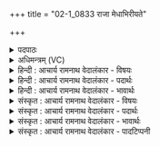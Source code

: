 +++
title = "02-1_0833 राजा मेधाभिरीयते"

+++
<details><summary>पदपाठः</summary>

रा꣡जा꣢꣯। मे꣣धा꣡भिः꣢। ई꣣यते। प꣡व꣢꣯मानः। म꣡नौ꣢। अ꣡धि꣢꣯। अ꣣न्त꣡रि꣢क्षेण। या꣡त꣢꣯वे। ८३३।
</details>

<details><summary>अधिमन्त्रम् (VC)</summary>

- पवमानः सोमः
- भृगुर्वारुणिर्जमदग्निर्भार्गवो वा
- गायत्री
- षड्जः
</details>

<details><summary>हिन्दी : आचार्य रामनाथ वेदालंकार - विषयः</summary>

प्रथम ऋचा परमेश्वर,राजा,योगी व चन्द्रमा के विषय में है।
</details>

<details><summary>हिन्दी : आचार्य रामनाथ वेदालंकार - पदार्थः</summary>

पदार्थान्वय -  प्रथम—परमेश्वर के पक्ष में। (राजा) विश्वब्रह्माण्ड का सम्राट्, (पवमानः) पवित्रतादायक सोम परमेश्वर (मनौ अधि) मननशील उपासक के अन्तःकरण में (मेधाभिः) धारणावती बुद्धियों के साथ (ईयते) पहुँचता है। वही मङ्गल, बुध, बृहस्पति, पृथिवी, चन्द्र आदि ग्रहोपग्रहों को तथा पक्षी आदियों को (अन्तरिक्षेण) आकाश मार्ग से (यातवे) गति करने के लिए समर्थ करता है ॥ द्वितीय—राजा के पक्ष में। (राजा) राष्ट्र का सम्राट् (पवमानः) राष्ट्रवासियों के आचरण में पवित्रता उत्पन्न करता हुआ (मनौ अधि) विद्वान् प्रजावर्ग के मध्य में (मेधाभिः) शिल्पियों के बुद्धिकौशलों से (अन्तरिक्षेण यातवे) विमानों द्वारा आकाशमार्ग से यात्रा करने के लिए (ईयते) समर्थ होता है॥ तृतीय—योगी के पक्ष में। (राजा) योगिराज (पवमानः) अपने अन्तःकरण व व्यवहार को पवित्र करता हुआ (अन्तरिक्षेण यातवे) अन्तरिक्ष से जाने के लिए अर्थात् आकाशगमन की सिद्धि प्राप्त करने के लिए (मेधाभिः) ध्यानों के द्वारा (मनौ अधि) मननशील अपनी अन्तरात्मा में तथा सर्वज्ञ परमात्मा में (ईयते) पहुँचता है, अर्थात् मन को अपने अन्तरात्मा में और परमात्मा में केन्द्रित करता है ॥ चतुर्थ—चन्द्रमा के पक्ष में। (राजा) देदीप्यमान चन्द्ररूप सोम (पवमानः) अपनी चाँदनी से भूमण्डल को पवित्र करता हुआ (मनौ अधि) दीप्तिमान् सूर्य के अधिष्ठातृत्व में (मेधाभिः) आकर्षण द्वारा सूर्य के साथ सङ्गम करके (अन्तरिक्षेण यातवे) आकाशमार्ग से भूमि और सूर्य की परिक्रमा करने के लिए (ईयते) प्रवृत्त होता है ॥१॥ इस मन्त्र में श्लेषालङ्कार है ॥१॥
</details>

<details><summary>हिन्दी : आचार्य रामनाथ वेदालंकार - भावार्थः</summary>

भावार्थ -  जैसे पक्षी और ग्रह-उपग्रह आकाश में भ्रमण करते हैं और मनुष्य विमानों के द्वारा आकाश में यात्रा करते हैं,वैसे ही योगसिद्धि से योगी लोग भी आकाश में भ्रमण कर सकते हैं ॥१॥३
</details>

<details><summary>संस्कृत : आचार्य रामनाथ वेदालंकार - विषयः</summary>

तत्र प्रथमा ऋक् परमेश्वरनृपतियोगिचन्द्रविषयमाह।
</details>

<details><summary>संस्कृत : आचार्य रामनाथ वेदालंकार - पदार्थः</summary>

पदार्थान्वय -  प्रथमः—परमेश्वरपरः। (राजा) विश्वब्रह्माण्डस्य सम्राट्, (पवमानः) पवित्रतादायकः सोमः परमेश्वरः (मनौ अधि) मननशीलस्य उपासकस्य अन्तःकरणे (मेधाभिः) धारणावतीभिः बुद्धिभिः सह (ईयते) गच्छति। [ईङ् गतौ दिवादिः।] स एव मङ्गलबुधबृहस्पतिपृथिवीचन्द्रादीन् ग्रहोपग्रहान् पक्ष्यादींश्च (अन्तरिक्षेण) आकाशमार्गेण (यातवे) यातुम् समर्थान् करोति। [या प्रापणे धातोः ‘तुमर्थे०’ अ० ३।४।९ इत्यनेन तुमर्थे तवेन् प्रत्ययः।] ॥ द्वितीयः—नृपतिपरः। (राजा) राष्ट्रस्य नृपतिः (पवमानः) राष्ट्रवासिनामाचरणेषु पवित्रतां जनयन् (मनौ अधि) विदुषः प्रजावर्गस्य मध्ये (मेधाभिः) शिल्पिनां बुद्धिकोशलैः (अन्तरिक्षेण यातवे) विमानद्वारा आकाशमार्गेण गन्तुम् (ईयते) समर्थो भवति ॥ तृतीयः—योगिपरः। (राजा) योगिराट् (पवमानः) स्वान्तःकरणं व्यवहारं च पवित्रं कुर्वन् (अन्तरिक्षेण यातवे) आकाशमार्गेण गन्तुम्, आकाशगमनसिद्धिं प्राप्तुमित्यर्थः (मेधाभिः) ध्यानैः (मनौ अधि) मननशीले स्वान्तरात्मनि सर्वज्ञे परमात्मनि वा (ईयते) गच्छति, स्वकीयं मनः स्वात्मनि परमात्मनि च केन्द्रितं करोतीत्याशयः ॥ चतुर्थः—चन्द्रपरः। (राजा) राजमानः सोमः चन्द्रमाः (पवमानः) स्वज्योत्स्नया भूमण्डलं पावयन् (मनौ अधि) दीप्तिमतः सूर्यस्य अधिष्ठातृत्वे। [मन्यते दीप्तिकर्मा। निरु० १०।२९।] (मेधाभिः) आकर्षणद्वारा सूर्येण सह संगमैः। [मेधृ मेधाहिंसनयोः संगमे च भ्वादिः।] (अन्तरिक्षेण यातवे) आकाशमार्गेण यातुम् (ईयते) प्रवर्तते ॥१॥ अत्र श्लेषालङ्कारः ॥१॥
</details>

<details><summary>संस्कृत : आचार्य रामनाथ वेदालंकार - भावार्थः</summary>

भावार्थ -  यथा पक्षिणो ग्रहोपग्रहाश्चाकाशे भ्रमन्ति,मनुष्याश्च विमानैराकाशयात्रां कुर्वन्ति,तथैव योगसिद्ध्या योगिनोऽप्याकाशे भ्रमितुं क्षमन्ते ॥१॥२
</details>

<details><summary>संस्कृत : आचार्य रामनाथ वेदालंकार - पादटिप्पनी</summary>

टिप्पनी -   १. ऋ० ९।६५।१६। २. द्रष्टव्यम्—“कायाकाशयोः संबन्धसंयमाल्लघुतूलसमापत्तेश्चाकाश- गमनम्।” इति पतञ्जलिः (योग० ३।४२)। “यदा मनुष्यः स्वात्मना सह परमात्मानं युङ्क्ते तदाणिमादयः सिद्धयः प्रादुर्भवन्ति, ततोऽव्याहतगत्याभीष्टानि स्थानानि गन्तुं शक्नोति नान्यथा” इति य० १७।६७ भाष्यस्य भावार्थे दयानन्दः। ३. द्रष्टव्यः योग ३।४२, य० १७।६७ दयानन्दभाष्य।
</details>